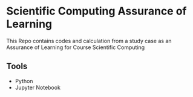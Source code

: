 # Scientific Computing Assurance of Learning

This Repo contains codes and calculation from a study case as an Assurance of Learning for Course Scientific Computing

## Tools
* Python
* Jupyter Notebook
